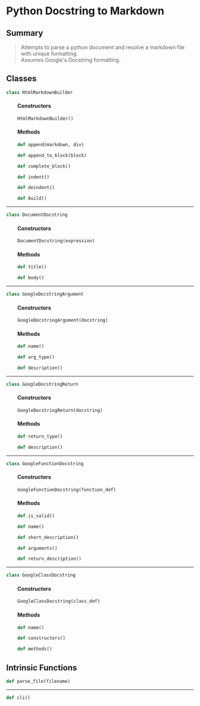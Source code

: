 <h1>Python Docstring to Markdown</h1>

<h2>Summary</h2>

> Attempts to parse a python document and resolve a markdown file with unique formatting.  
> Assumes Google's Docstring formatting.

<h2>Classes</h2>

```python
class HtmlMarkdownBuilder
```

<div markdown="1" style="margin-left: 30px;">

<h4>Constructors</h4>

</div>

<div markdown="1" style="margin-left: 30px;">

```python
HtmlMarkdownBuilder()
```

</div>

<div markdown="1" style="margin-left: 30px;">

<h4>Methods</h4>

</div>

<div markdown="1" style="margin-left: 30px;">

```python
def append(markdown, div)
```

</div>

<div markdown="1" style="margin-left: 30px;">

```python
def append_to_block(block)
```

</div>

<div markdown="1" style="margin-left: 30px;">

```python
def complete_block()
```

</div>

<div markdown="1" style="margin-left: 30px;">

```python
def indent()
```

</div>

<div markdown="1" style="margin-left: 30px;">

```python
def deindent()
```

</div>

<div markdown="1" style="margin-left: 30px;">

```python
def build()
```

</div>

------

```python
class DocumentDocstring
```

<div markdown="1" style="margin-left: 30px;">

<h4>Constructors</h4>

</div>

<div markdown="1" style="margin-left: 30px;">

```python
DocumentDocstring(expression)
```

</div>

<div markdown="1" style="margin-left: 30px;">

<h4>Methods</h4>

</div>

<div markdown="1" style="margin-left: 30px;">

```python
def title()
```

</div>

<div markdown="1" style="margin-left: 30px;">

```python
def body()
```

</div>

------

```python
class GoogleDocstringArgument
```

<div markdown="1" style="margin-left: 30px;">

<h4>Constructors</h4>

</div>

<div markdown="1" style="margin-left: 30px;">

```python
GoogleDocstringArgument(docstring)
```

</div>

<div markdown="1" style="margin-left: 30px;">

<h4>Methods</h4>

</div>

<div markdown="1" style="margin-left: 30px;">

```python
def name()
```

</div>

<div markdown="1" style="margin-left: 30px;">

```python
def arg_type()
```

</div>

<div markdown="1" style="margin-left: 30px;">

```python
def description()
```

</div>

------

```python
class GoogleDocstringReturn
```

<div markdown="1" style="margin-left: 30px;">

<h4>Constructors</h4>

</div>

<div markdown="1" style="margin-left: 30px;">

```python
GoogleDocstringReturn(docstring)
```

</div>

<div markdown="1" style="margin-left: 30px;">

<h4>Methods</h4>

</div>

<div markdown="1" style="margin-left: 30px;">

```python
def return_type()
```

</div>

<div markdown="1" style="margin-left: 30px;">

```python
def description()
```

</div>

------

```python
class GoogleFunctionDocstring
```

<div markdown="1" style="margin-left: 30px;">

<h4>Constructors</h4>

</div>

<div markdown="1" style="margin-left: 30px;">

```python
GoogleFunctionDocstring(function_def)
```

</div>

<div markdown="1" style="margin-left: 30px;">

<h4>Methods</h4>

</div>

<div markdown="1" style="margin-left: 30px;">

```python
def is_valid()
```

</div>

<div markdown="1" style="margin-left: 30px;">

```python
def name()
```

</div>

<div markdown="1" style="margin-left: 30px;">

```python
def short_description()
```

</div>

<div markdown="1" style="margin-left: 30px;">

```python
def arguments()
```

</div>

<div markdown="1" style="margin-left: 30px;">

```python
def return_description()
```

</div>

------

```python
class GoogleClassDocstring
```

<div markdown="1" style="margin-left: 30px;">

<h4>Constructors</h4>

</div>

<div markdown="1" style="margin-left: 30px;">

```python
GoogleClassDocstring(class_def)
```

</div>

<div markdown="1" style="margin-left: 30px;">

<h4>Methods</h4>

</div>

<div markdown="1" style="margin-left: 30px;">

```python
def name()
```

</div>

<div markdown="1" style="margin-left: 30px;">

```python
def constructors()
```

</div>

<div markdown="1" style="margin-left: 30px;">

```python
def methods()
```

</div>

<h2>Intrinsic Functions</h2>

```python
def parse_file(filename)
```

------

```python
def cli()
```